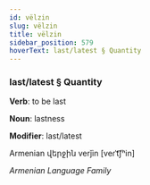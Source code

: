 ```yaml
---
id: vëlzin
slug: vëlzin
title: vëlzin
sidebar_position: 579
hoverText: last/latest § Quantity
---
```


### last/latest § Quantity

**Verb**: to be last

**Noun**: lastness

**Modifier**: last/latest

Armenian վերջին verǰin [veɾˈt͡ʃʰin]

*Armenian Language Family*